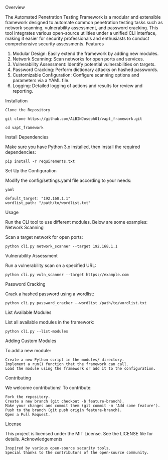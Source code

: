 Overview

The Automated Penetration Testing Framework is a modular and extensible framework designed to automate common penetration testing tasks such as network scanning, vulnerability assessment, and password cracking. This tool integrates various open-source utilities under a unified CLI interface, making it easier for security professionals and enthusiasts to conduct comprehensive security assessments.
Features

  1. Modular Design: Easily extend the framework by adding new modules.
  2.  Network Scanning: Scan networks for open ports and services.
  3. Vulnerability Assessment: Identify potential vulnerabilities on targets.
  4. Password Cracking: Perform dictionary attacks on hashed passwords.
  5. Customizable Configuration: Configure scanning options and parameters via a YAML file.
  6. Logging: Detailed logging of actions and results for review and reporting.

Installation

    Clone the Repository

    git clone https://github.com/ALBINJoseph01/vapt_framework.git
   
    cd vapt_framework

Install Dependencies

Make sure you have Python 3.x installed, then install the required dependencies:

    pip install -r requirements.txt
    
Set Up the Configuration

Modify the config/settings.yaml file according to your needs:

    yaml

    default_target: "192.168.1.1"
    wordlist_path: "/path/to/wordlist.txt"

Usage

Run the CLI tool to use different modules. Below are some examples:
Network Scanning

Scan a target network for open ports:

    python cli.py network_scanner --target 192.168.1.1

Vulnerability Assessment

Run a vulnerability scan on a specified URL:

    python cli.py vuln_scanner --target https://example.com

Password Cracking

Crack a hashed password using a wordlist:

    python cli.py password_cracker --wordlist /path/to/wordlist.txt

List Available Modules

List all available modules in the framework:

    python cli.py --list-modules

Adding Custom Modules

To add a new module:

    Create a new Python script in the modules/ directory.
    Implement a run() function that the framework can call.
    Load the module using the framework or add it to the configuration.

Contributing

We welcome contributions! To contribute:

    Fork the repository.
    Create a new branch (git checkout -b feature-branch).
    Make your changes and commit them (git commit -m 'Add some feature').
    Push to the branch (git push origin feature-branch).
    Open a Pull Request.

License

This project is licensed under the MIT License. See the LICENSE file for details.
Acknowledgements

    Inspired by various open-source security tools.
    Special thanks to the contributors of the open-source community.
